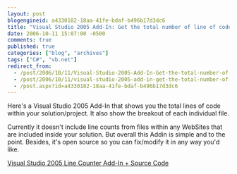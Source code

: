 ```yaml
---
layout: post
blogengineid: a4330182-18aa-41fe-bdaf-b496b17d3dc6
title: "Visual Studio 2005 Add-In: Get the total number of line of code in your solution"
date: 2006-10-11 15:07:00 -0500
comments: true
published: true
categories: ["blog", "archives"]
tags: ["C#", "vb.net"]
redirect_from: 
  - /post/2006/10/11/Visual-Studio-2005-Add-In-Get-the-total-number-of-line-of-code-in-your-solution
  - /post/2006/10/11/visual-studio-2005-add-in-get-the-total-number-of-line-of-code-in-your-solution
  - /post.aspx?id=a4330182-18aa-41fe-bdaf-b496b17d3dc6
---
```

<!-- more -->

Here's a Visual Studio 2005 Add-In that shows you the total lines of code within your solution/project. It also show the breakout of each individual file.

Currently it doesn't include line counts from files within any WebSites that are included inside your solution. But overall this Addin is simple and to the point. Besides, it's open source so you can fix/modify it in any way you'd like.

<a href="http://www.codeproject.com/useritems/LineCounterAddin.asp">Visual Studio 2005 Line Counter Add-In + Source Code</a> 

